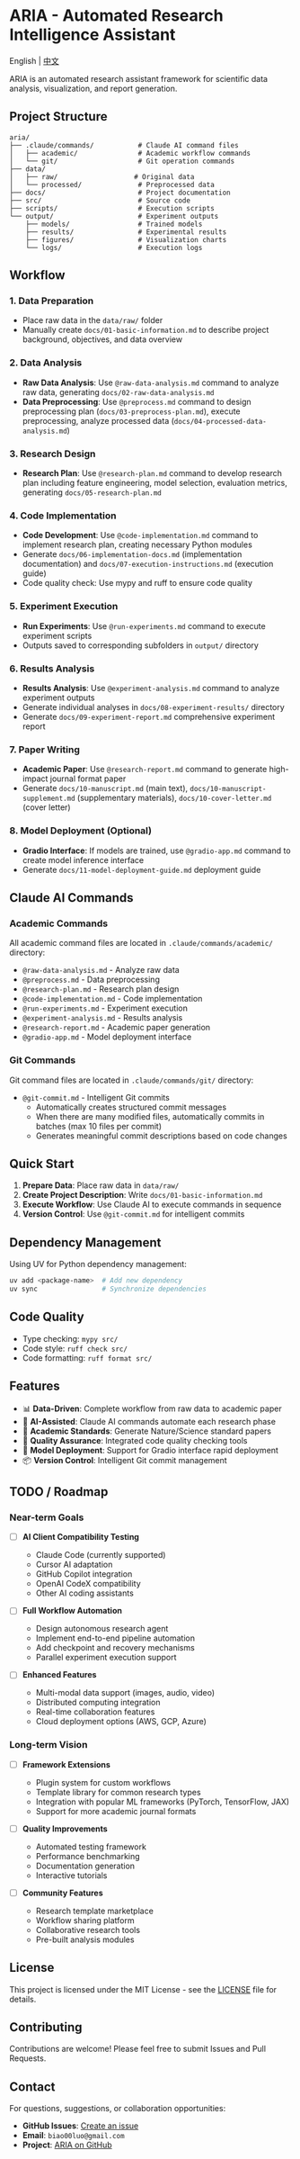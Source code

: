 
# ARIA - Automated Research Intelligence Assistant

English | [中文](./README_zh.md)

ARIA is an automated research assistant framework for scientific data analysis, visualization, and report generation.

## Project Structure

```
aria/
├── .claude/commands/           # Claude AI command files
│   ├── academic/               # Academic workflow commands
│   └── git/                    # Git operation commands
├── data/
│   ├── raw/                   # Original data
│   └── processed/              # Preprocessed data
├── docs/                       # Project documentation
├── src/                        # Source code
├── scripts/                    # Execution scripts
└── output/                     # Experiment outputs
    ├── models/                 # Trained models
    ├── results/                # Experimental results
    ├── figures/                # Visualization charts
    └── logs/                   # Execution logs
```

## Workflow

### 1. Data Preparation
- Place raw data in the `data/raw/` folder
- Manually create `docs/01-basic-information.md` to describe project background, objectives, and data overview

### 2. Data Analysis
- **Raw Data Analysis**: Use `@raw-data-analysis.md` command to analyze raw data, generating `docs/02-raw-data-analysis.md`
- **Data Preprocessing**: Use `@preprocess.md` command to design preprocessing plan (`docs/03-preprocess-plan.md`), execute preprocessing, analyze processed data (`docs/04-processed-data-analysis.md`)

### 3. Research Design
- **Research Plan**: Use `@research-plan.md` command to develop research plan including feature engineering, model selection, evaluation metrics, generating `docs/05-research-plan.md`

### 4. Code Implementation
- **Code Development**: Use `@code-implementation.md` command to implement research plan, creating necessary Python modules
- Generate `docs/06-implementation-docs.md` (implementation documentation) and `docs/07-execution-instructions.md` (execution guide)
- Code quality check: Use mypy and ruff to ensure code quality

### 5. Experiment Execution
- **Run Experiments**: Use `@run-experiments.md` command to execute experiment scripts
- Outputs saved to corresponding subfolders in `output/` directory

### 6. Results Analysis
- **Results Analysis**: Use `@experiment-analysis.md` command to analyze experiment outputs
- Generate individual analyses in `docs/08-experiment-results/` directory
- Generate `docs/09-experiment-report.md` comprehensive experiment report

### 7. Paper Writing
- **Academic Paper**: Use `@research-report.md` command to generate high-impact journal format paper
- Generate `docs/10-manuscript.md` (main text), `docs/10-manuscript-supplement.md` (supplementary materials), `docs/10-cover-letter.md` (cover letter)

### 8. Model Deployment (Optional)
- **Gradio Interface**: If models are trained, use `@gradio-app.md` command to create model inference interface
- Generate `docs/11-model-deployment-guide.md` deployment guide

## Claude AI Commands

### Academic Commands

All academic command files are located in `.claude/commands/academic/` directory:

- `@raw-data-analysis.md` - Analyze raw data
- `@preprocess.md` - Data preprocessing
- `@research-plan.md` - Research plan design
- `@code-implementation.md` - Code implementation
- `@run-experiments.md` - Experiment execution
- `@experiment-analysis.md` - Results analysis
- `@research-report.md` - Academic paper generation
- `@gradio-app.md` - Model deployment interface

### Git Commands

Git command files are located in `.claude/commands/git/` directory:

- `@git-commit.md` - Intelligent Git commits
  - Automatically creates structured commit messages
  - When there are many modified files, automatically commits in batches (max 10 files per commit)
  - Generates meaningful commit descriptions based on code changes

## Quick Start

1. **Prepare Data**: Place raw data in `data/raw/`
2. **Create Project Description**: Write `docs/01-basic-information.md`
3. **Execute Workflow**: Use Claude AI to execute commands in sequence
4. **Version Control**: Use `@git-commit.md` for intelligent commits

## Dependency Management

Using UV for Python dependency management:

```bash
uv add <package-name>  # Add new dependency
uv sync                # Synchronize dependencies
```

## Code Quality

- Type checking: `mypy src/`
- Code style: `ruff check src/`
- Code formatting: `ruff format src/`

## Features

- 📊 **Data-Driven**: Complete workflow from raw data to academic paper
- 🤖 **AI-Assisted**: Claude AI commands automate each research phase
- 📝 **Academic Standards**: Generate Nature/Science standard papers
- 🎯 **Quality Assurance**: Integrated code quality checking tools
- 🚀 **Model Deployment**: Support for Gradio interface rapid deployment
- 📦 **Version Control**: Intelligent Git commit management

## TODO / Roadmap

### Near-term Goals
- [ ] **AI Client Compatibility Testing**
  - Claude Code (currently supported)
  - Cursor AI adaptation
  - GitHub Copilot integration
  - OpenAI CodeX compatibility
  - Other AI coding assistants

- [ ] **Full Workflow Automation**
  - Design autonomous research agent
  - Implement end-to-end pipeline automation
  - Add checkpoint and recovery mechanisms
  - Parallel experiment execution support

- [ ] **Enhanced Features**
  - Multi-modal data support (images, audio, video)
  - Distributed computing integration
  - Real-time collaboration features
  - Cloud deployment options (AWS, GCP, Azure)

### Long-term Vision
- [ ] **Framework Extensions**
  - Plugin system for custom workflows
  - Template library for common research types
  - Integration with popular ML frameworks (PyTorch, TensorFlow, JAX)
  - Support for more academic journal formats

- [ ] **Quality Improvements**
  - Automated testing framework
  - Performance benchmarking
  - Documentation generation
  - Interactive tutorials

- [ ] **Community Features**
  - Research template marketplace
  - Workflow sharing platform
  - Collaborative research tools
  - Pre-built analysis modules

## License

This project is licensed under the MIT License - see the [LICENSE](LICENSE) file for details.

## Contributing

Contributions are welcome! Please feel free to submit Issues and Pull Requests.

## Contact

For questions, suggestions, or collaboration opportunities:

- **GitHub Issues**: [Create an issue](https://github.com/Biaoo/aria/issues)
- **Email**: `biao00luo@gmail.com`
- **Project**: [ARIA on GitHub](https://github.com/Biaoo/aria)